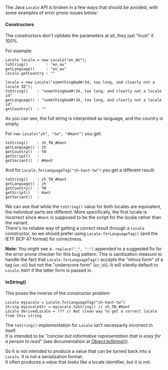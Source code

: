 The Java `Locale` API is broken in a few ways that should be avoided, with some
examples of error prone issues below:

#### Constructors

The constructors don't validate the parameters at all, they just "trust" it
100%.

For example:

```
Locale locale = new Locale("en_AU");
toString()        : "en_au"
getLanguage()     : "en_au"
locale.getCountry : ""

locale = new Locale("somethingBad#!34, too long, and clearly not a locale ID");
toString()    : "somethingbad#!34, too long, and clearly not a locale id"
getLanguage() : "somethingbad#!34, too long, and clearly not a locale id"
getCountry()  : ""
```

As you can see, the full string is interpreted as language, and the country is
empty.

For `new Locale("zh", "tw", "#Hant")` you get:

```
toString()    : zh_TW_#Hant
getLanguage() : zh
getCountry()  : TW
getScript()   :
getVariant()  : #Hant
```

And for `Locale.forLanguageTag("zh-hant-tw")` you get a different result:

```
toString()    : zh_TW_#Hant
getLanguage() : zh
getCountry()  : TW
getScript()   : Hant
getVariant()  :
```

We can see that while the `toString()` value for both locales are equivalent,
the individual parts are different. More specifically, the first locale is
incorrect since `#Hant` is supposed to be the script for the locale rather than
the variant. \
There's no reliable way of getting a correct result through a `Locale`
constructor, so we should prefer using `Locale.forLanguageTag()` (and the IETF
BCP 47 format) for correctness.

**Note:** You might see a `.replace("_", "-")` appended to a suggested fix for
the error prone checker for this bug pattern. This is sanitization measure to
handle the fact that `Locale.forLanguageTag()` accepts the "minus form" of a tag
(`en-US`) but not the "underscore form" (`en_US`). It will silently default to
`Locale.ROOT` if the latter form is passed in.

#### toString()

This poses the inverse of the constructor problem

```
Locale myLocale = Locale.forLanguageTag("zh-hant-tw")
String myLocaleStr = myLocale.toString() // zh_TW_#Hant
Locale derivedLocale = ??? // Not clean way to get a correct locale from this string
```

The `toString()` implementation for `Locale` isn't necessarily incorrect in
itself. \
It is intended to be _"concise but informative representation that is easy for a
person to read"_ (see documentation at
[Object.toString()](https://docs.oracle.com/javase/6/docs/api/java/lang/Object.html#toString\(\))).

So it is not intended to produce a value that can be turned back into a
`Locale`. It is not a serialization format. \
It often produces a value that _looks_ like a locale identifier, but it is not.
